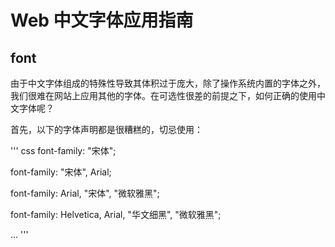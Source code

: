 # Web 中文字体应用指南

## font

由于中文字体组成的特殊性导致其体积过于庞大，除了操作系统内置的字体之外，我们很难在网站上应用其他的字体。在可选性很差的前提之下，如何正确的使用中文字体呢？

首先，以下的字体声明都是很糟糕的，切忌使用：

'''
css
font-family: "宋体";

font-family: "宋体", Arial;

font-family: Arial, "宋体", "微软雅黑";

font-family: Helvetica, Arial, "华文细黑", "微软雅黑";

...
'''
